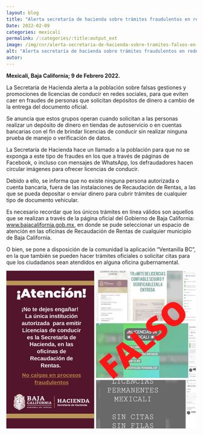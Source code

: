 ```yaml
---
layout: blog
title: "Alerta secretaría de hacienda sobre trámites fraudulentos en redes sociales"
Date: 2022-02-09
categories: mexicali
permalink: /:categories/:title:output_ext
image: /img/cnr/alerta-secretaria-de-hacienda-sobre-tramites-falsos-en-redes-sociales.png
alt: "Alerta secretaría de hacienda sobre trámites fraudulentos en redes sociales"
autor:
---
```


**Mexicali, Baja California; 9 de Febrero 2022.** 

La Secretaría de Hacienda alerta a la población sobre falsas gestiones y promociones de licencias de conducir en redes sociales, para que eviten caer en fraudes de personas que solicitan depósitos de dinero a cambio de la entrega del documento oficial. 

Se anuncia que estos grupos operan cuando solicitan a las personas realizar un depósito de dinero en tiendas de autoservicio o en cuentas bancarias con el fin de brindar licencias de conducir sin realizar ninguna prueba de manejo o verificación de datos. 

La Secretaría de Hacienda hace un llamado a la población para que no se exponga a este tipo de fraudes en los que a través de páginas de Facebook, o incluso con mensajes de WhatsApp, los defraudadores hacen circular imágenes para ofrecer licencias de conducir. 

Debido a ello, se informa que no existe ninguna persona autorizada o cuenta bancaria, fuera de las instalaciones de Recaudación de Rentas, a las que se pueda depositar o enviar dinero para cubrir trámites de cualquier tipo de documento vehicular. 

Es necesario recordar que los únicos trámites en línea válidos son aquellos que se realizan a través de la página oficial  del Gobierno de Baja California: www.bajacalifornia.gob.mx, en donde se pude seleccionar un espacio de atención en las oficinas de Recaudación de Rentas de cualquier municipio de Baja California. 

O bien, se pone a disposición de la comunidad la aplicación “Ventanilla BC”, en la que también se pueden hacer trámites oficiales o solicitar citas para que los ciudadanos sean atendidos en alguna oficina gubernamental.

<div id="carouselExampleSlidesOnly" class="carousel slide" data-ride="carousel">
  <div class="carousel-inner">
    <div class="carousel-item active">
       <img class="d-block w-100" src="/img/cnr/alerta-secretaria-de-hacienda-sobre-tramites-falsos-en-redes-sociales.png" loading="lazy"  alt="Alerta secretaría de hacienda sobre trámites fraudulentos en redes sociales">
    </div>
  </div>
</div>